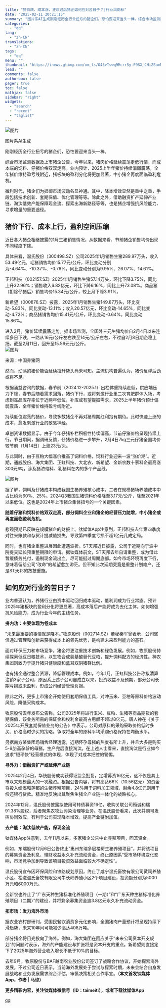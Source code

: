 ```yaml
---
title: "猪价跌、成本涨，狂欢过后猪企如何应对苦日子？|行业风向标"
date: "2025-02-11 20:21:15"
summary: "图片系AI生成刚刚经历全行业扭亏的猪企们，恐怕要迎来当头一棒。综合市场监测数据及上市猪企公告，今年以..."
categories:
  - "qq"
lang:
  - "zh-CN"
translations:
  - "zh-CN"
tags:
  - "qq"
menu: ""
thumbnail: "https://inews.gtimg.com/om_ls/O45vTswq9Mcrr5y-P9SX_CHiZEamNYIYi9y0cybPKFyo8AA_640360/0"
lead: ""
comments: false
authorbox: false
pager: true
toc: false
mathjax: false
sidebar: "right"
widgets:
  - "search"
  - "recent"
  - "taglist"
---
```


![图片](https://inews.gtimg.com/om_bt/O2Y8Wo0X1Fyw-ckrxy9Chozb91wnwpxKG3bveehMas0hMAA/641)

图片系AI生成

刚刚经历全行业扭亏的猪企们，恐怕要迎来当头一棒。

综合市场监测数据及上市猪企公告，今年以来，猪肉价格延续震荡走低行情，而成本端的饲料、仔猪价格双双走高。业内预计，2025上半年猪价持续偏弱震荡，全年猪价维持盈亏线附近，猪板块的盈利分化将更加显著，中小猪企再度面临盈利危机。

微利时代，猪企们为抵御市场波动各显神通。其中，降本增效显然是重中之重，手段包括技术创新、套期保值、优化管理等等。除此之外，借助融资扩产延伸产业链、淘汰低效产能保障现金流、探索出海新路径等等，也是猪企增强抗风险能力、寻求增量的重要途径。

**猪价下行、成本上行，盈利空间压缩**
--------------------

近日各大猪企相继披露的1月生猪销售情况，从数据来看，节前猪企销售均价出现不同程度下降。

具体来看，温氏股份（300498.SZ）公司2025年1月销售生猪289.97万头，收入53.49亿元，毛猪销售均价15.77元/公斤，环比变动分别为-4.64%、-10.37%、-0.76%，同比变动分别为9.95%、26.07%、14.61%。

正邦科技（002157.SZ）2025年1月销售生猪57.14万头，环比下降3.75%，同比上升32.96%；销售收入6.82亿元，环比下降6.16%，同比上升73.08%。商品猪（扣除仔猪后）销售均价15.34元/公斤，较上月下降3.91%。

新希望（000876.SZ）披露，2025年1月销售生猪149.87万头，环比变动-5.83%，同比变动-13.11%；收入20.57亿元，环比变动-14.65%，同比变动-4.72%；商品猪销售均价15.41元/公斤，环比变动-0.64%，同比变动15.86%。

进入2月，猪价延续震荡走势。据市场监测，全国外三元生猪均价自2月4日以来连续多日下跌，一路从16元/公斤左右跌至14元/公斤左右，不过自2月8日期企稳上扬。截至2月11日，回升至15.56元元/公斤。  
![图片](https://inews.gtimg.com/om_bt/OQUVdkiM9Emz9PVVcQX5e-aAdiow9HQrO0wcdUTWTSO7oAA/641)

来源：中国养猪网

然而，动荡的猪价能否延续拉升势头尚未可知。主流机构普遍认为，猪价反弹后劲或将不足。

根据涌益咨询的数据，春节前（2024.12-2025.1）出栏体重持续走低，供应端压力下降，春节后随着需求回落，猪价下行，或将刺激行业里二次育肥群体入场，考虑到冻品库存率位于近两年低位，补库或有望提振需求，2025上半年猪价预计偏弱震荡，全年猪价维持盈亏线附近。

持续低位震荡的猪价，导致多数猪企不再对猪周期红利抱有期待。此时快速上涨的成本，愈发刺激行业的敏感神经。

卓创资讯数据显示，由于今年仔猪补栏积极性持续偏高，节前仔猪价格呈现持续上行。节日期间，据调研反馈，仔猪价格进一步攀升，2月4日7kg三元仔猪全国均价较节前（1月14日）上涨23元/头。

与此同时，由于豆粕大幅涨价推高了饲料价格，饲料行业迎来一波“涨价潮”。近期，通威股份、海大集团、正虹科技、大北农、新希望、金新农数十家料企最高涨300元/吨，涉及猪浓缩料、乳猪料在内的多个产品线。

![图片](https://inews.gtimg.com/om_bt/OHH4nDJtNABGuqsd_uXcwmhiI_DDmC-bu6qtje-q54pkAAA/641)

据了解，饲料及仔猪成本构成我国生猪养殖核心成本，二者在规模猪场养殖成本中占比约为60%、25%。2024Q3我国生猪饲料价格降至3.17元/公斤，降至2021年以来低位。这也是2024年上市猪企集体扭亏的一个关键因素。

**随着仔猪和饲料价格双双走高，部分饲料企业和猪企的经营压力陡增，中小猪企或再度面临盈利危机。**

悲观预期已反映在规模猪企的财报上。钛媒体App注意到，正邦科技去年第四季度对往来账款和存货计提减值损失，导致第四季度亏损不超1亿元几成定局。

同时，也有猪企重整进展因此遭遇波折。ST天邦近日披露，公司于近期向宁波中院提交延长预重整期限的申请。据钛媒体前文，ST天邦去年自请重整，或为借此暂缓债务兑付，遏制现金流出血，尽可能挺过周期底部。如今市场环境再度下行，意味着留给公司“改命”的希望愈加渺茫。但不知此次延期究竟是重整计划难产，还是ST天邦的故技重施。

**如何应对行业的苦日子？**
---------------

业内普遍认为，养猪行业由资本驱动回归成本驱动，低利润成为行业常态。预计2025年猪板块的盈利分化将更显著，高成本落后产能将成为去化主体。如何增强抗风险能力，成为行业今年的主线任务。

**拼内功：主要体现为卷成本** 

“未来最重要的事情就是降本。”牧原股份（002714.SZ）董秘秦军曾表示，公司坚信通过管理和创新来获得成本上的领先优势，是构建未来盈利能力的基石。

面对环保压力和市场竞争，猪企将更注重技术创新和绿色发展。例如，牧原股份持续探索低豆日粮技术，以生物合成氨基酸替代豆粕，提升饲料配方的经济性。神农集团则致力于提升猪只健康度和蓝耳双阴猪群比例。

也有猪企通过整合资源，降低管理成本。例如，今年1月，正虹科技公告称拟清算注销3家子公司，原因系上述子公司自成立以来，投资收益不及预期，部分公司长期亏损或未盈利，形成公司经营管理负担。

除此之外，更多上市猪企开始使用套期保值工具，对冲玉米、豆粕等原料价格波动风险，降低采购成本。

牧原股份去年发布公告称，公司2025年将进行玉米、豆粕、生猪等商品期货的套期保值，该业务所需的保证金和权利金最高占用额不超过8亿元。唐人神在《关于2025年开展套期保值业务的公告》中表示，公司对原料的采购采取价格低时多买、价格高时少买的策略，争取将全年的原料平均采购价格保持在均衡水平。

另据南方某集团场销售经理透露，近期怀孕母猪的热度有所上升，并且大多是购买5-9胎高孕龄的母猪，生产完后直接淘汰。在上述人士看来，直接淘汰是行业如今追求“短平快”经营模式的体现，体现了对成本把控的警惕。

**寻外力：借融资扩产或延伸产业链**

2025年2月4日，华统股份成功获得证监会批复，定增募资16亿元，这不仅是其上市以来规模最大的一次融资。根据公告内容，将有高达66%（10.56亿元）的资金将投入绩溪和莲都的生猪养殖项目，24%用于饲料加工领域，剩余4.8亿元则用于偿还银行贷款。精准地反映出其聚焦生猪全产业链一体化的战略核心。

2024年12月，温氏股份披露拟使用可转债募资16亿，收购关联公司筠诚和瑞91.38%股权，后者聚焦农牧业污染治理等业务。在温氏股份看来，此次并购可发挥协同效应，有利于公司实现降本增效，提高产业链附加值。

**去产能：淘汰低效产能，保现金流**

钛媒体App注意到，去年11月以来，多家猪企公告中止养殖项目，回笼资金。

例如，东瑞股份12月6日公告终止“惠州东瑞多层楼房生猪养殖项目”，并将该项目的募集资金及利息、理财收益永久补充流动资金，终止原因系“受市场环境变化影响，市场竞争加剧导致该项目投资效益面临较大不确定性”。

温氏股份宣布因环保风险和铁路规划原因，终止了咸宁温氏畜牧有限公司黄祠养殖小区、松滋温氏畜牧有限公司牛长岭养殖小区2个项目建设，投资额分别为5000万元和6000万元。

金新农也终止了“广东天种生猪标准化养殖项目（一期）”和“广东天种生猪标准化养殖项目（二期）”的建设，并将剩余募集资金逾3.8亿元永久补充流动资金。

**拓市场：发力海外市场**

据农业农村部研判，受国民餐饮消费多元化影响，全国猪肉产量预计将呈现持续下滑趋势，未来10年间可能减少高达408万吨。

部分猪企将目光投向了海外。例如，海大集团在回应关于“未来公司资本开支规划”的问题时表示，海外的产能建设与扩张将是资本开支的重点。新希望则直接定下了2025年海外营业收入增长不低于10%的目标。

去年9月，牧原股份与BAF越南农业股份公司签订了战略合作协议，开始探索海外发展。不过公司近日表示，当前海外发展处于尝试与探索时期，未来会结合自身发展战略和业务发展需求综合评估，审慎决策相关合作事宜。**（本文首发钛媒体App，作者 | 马琼）**

**更多精彩内容，关注钛媒体微信号（ID：taimeiti），或者下载钛媒体App**

[qq](https://new.qq.com/rain/a/20250211A0865600)
